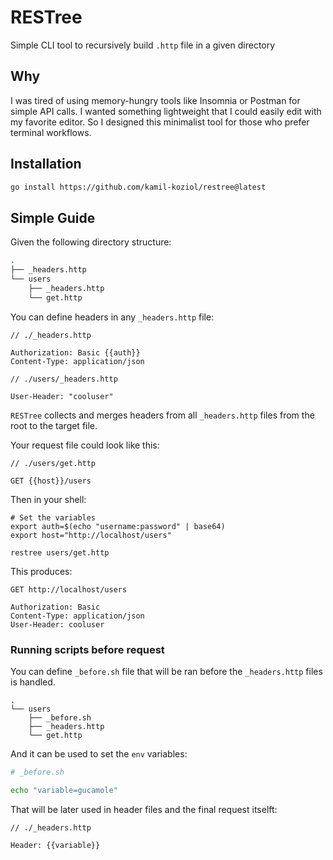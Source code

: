 # RESTree

Simple CLI tool to recursively build `.http` file in a given directory

## Why

I was tired of using memory-hungry tools like Insomnia or Postman for simple API calls. I wanted something lightweight that I could easily edit with my favorite editor. So I designed this minimalist tool for those who prefer terminal workflows.


## Installation

```sh
go install https://github.com/kamil-koziol/restree@latest
```

## Simple Guide

Given the following directory structure:

```sh
.
├── _headers.http
└── users
    ├── _headers.http
    └── get.http
```

You can define headers in any `_headers.http` file:
```
// ./_headers.http

Authorization: Basic {{auth}}
Content-Type: application/json
```

```
// ./users/_headers.http

User-Header: "cooluser"
```

`RESTree` collects and merges headers from all `_headers.http` files from the root to the target file.

Your request file could look like this:
```
// ./users/get.http

GET {{host}}/users
```

Then in your shell:
```
# Set the variables
export auth=$(echo "username:password" | base64)
export host="http://localhost/users"

restree users/get.http
```

This produces:
```
GET http://localhost/users

Authorization: Basic
Content-Type: application/json
User-Header: cooluser
```

### Running scripts before request

You can define `_before.sh` file that will be ran before the `_headers.http` files is handled.

```
.
└── users
    ├── _before.sh
    ├── _headers.http
    └── get.http
```

And it can be used to set the `env` variables:


```bash
# _before.sh

echo "variable=gucamole"
```

That will be later used in header files and the final request itselft:

```
// ./_headers.http

Header: {{variable}}
```
